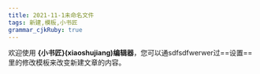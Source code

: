 ```yaml
---
title: 2021-11-1未命名文件 
tags: 新建,模板,小书匠
grammar_cjkRuby: true
---
```



欢迎使用 **{小书匠}(xiaoshujiang)编辑器**，您可以通sdfsdfwerwer过==设置==里的修改模板来改变新建文章的内容。